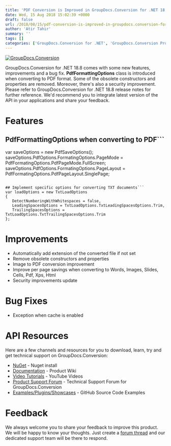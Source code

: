 ```yaml
---
title: 'PDF Conversion is Improved in GroupDocs.Conversion for .NET 18.8'
date: Wed, 15 Aug 2018 15:02:39 +0000
draft: false
url: /2018/08/15/pdf-conversion-is-improved-in-groupdocs.conversion-for-.net-18.8/
author: 'Atir Tahir'
summary: ''
tags: []
categories: ['GroupDocs.Conversion for .NET', 'GroupDocs.Conversion Product Family']
---
```


[![GroupDocs.Conversion](https://blog.groupdocs.com/wp-content/uploads/sites/4/2016/11/groupdocs-conversion-net.png)](https://www.groupdocs.com/products/conversion/net)

GroupDocs.Conversion for .NET 18.8 comes with some new features, improvements and a bug fix. **PdfFormattingOptions** class is introduced when converting to PDF format. Some of the obsolete constructors and properties are removed. Moreover, there's also a security improvement. Please refer to GroupDocs.Conversion for .NET 18.8 release notes for further reference. We'd recommend you to integrate latest version of the API in your applications and share your feedback.

# Features

## PdfFormattingOptions when converting to PDF```
var saveOptions = new PdfSaveOptions();
saveOptions.PdfOptions.FormatingOptions.PageMode = PdfFormatingOptions.PdfPageMode.FullScreen;
saveOptions.PdfOptions.FormatingOptions.PageLayout = PdfFormatingOptions.PdfPageLayout.SinglePage;
```

## Implement specific options for converting TXT documents```
var loadOptions = new TxtLoadOptions
{
   DetectNumberingWithWhitespaces = false,
   LeadingSpacesOptions = TxtLoadOptions.TxtLeadingSpacesOptions.Trim,
   TrailingSpacesOptions = TxtLoadOptions.TxtTrailingSpacesOptions.Trim
};
```

# Improvements

*   Automatically add extension of the converted file if not set
*   Remove obsolete constructors and properties
*   Image to PDF conversion improvement
*   Improve per page savings when converting to Words, Images, Slides, Cells, Pdf, Xps, Html
*   Security improvements update

# Bug Fixes

*   Exception when cache is enabled

# API Resources

Here are a few channels and resources for you to download, learn, try and get technical support on GroupDocs.Conversion:

*   [NuGet](https://www.nuget.org/packages/groupdocs.conversion) - Nuget install
*   [Documentation](https://docs.groupdocs.com/display/conversionnet/Home "Documentation") - Product Wiki
*   [Video Tutorials](https://www.youtube.com/playlist?list=PL25CTxMCj5vPBhL0PgywST_NF74_4IF4k "video tutorials") - YouTube Videos
*   [Product Support Forum](https://forum.groupdocs.com/c/conversion "Support forum") \- Technical Support Forum for GroupDocs.Conversion
*   [Examples/Plugins/Showcases](https://github.com/groupdocs-conversion/GroupDocs.Conversion-for-.NET "examples,plugins,showcases") - GitHub Source Code Examples

# Feedback

We always welcome you to share your feedback to improve this product. We will be happy to know your thoughts. Just create a [forum thread](https://forum.groupdocs.com/c/conversion) and our dedicated support team will be there to respond.




